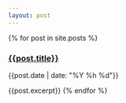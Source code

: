 ```yaml
---
layout: post
---
```



{% for post in site.posts %}
### [{{post.title}}]({{site.baseurl}}{{post.url}})

{{post.date | date: "%Y %h %d"}}

{{post.excerpt}}
{% endfor %}
